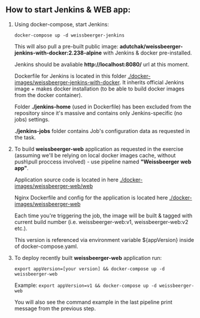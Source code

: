 ## How to start Jenkins & WEB app:
1. Using docker-compose, start Jenkins:

   ``
         docker-compose up -d weissbeerger-jenkins 
   ``

   This will also pull a pre-built public image: **adutchak/weissbeerger-jenkins-with-docker:2.238-alpine** with Jenkins & docker pre-installed.

   Jenkins should be avaliable **http://localhost:8080/** url at this moment.

   Dockerfile for Jenkins is located in this folder [./docker-images/weissbeerger-jenkins-with-docker](docker-images/weissbeerger-jenkins-with-docker).
   It inherits official Jenkins image + makes docker installation (to be able to build docker images from the docker container).

   Folder **./jenkins-home** (used in Dockerfile) has been excluded from the repository since it's massive and contains only Jenkins-specific (no jobs) settings.

   **./jenkins-jobs** folder contains Job's configuration data as requested in the task.

2. To build **weissbeerger-web** application as requested in the exercise (assuming we'll be relying on local docker images cache, without push\pull proccess involved) - use pipeline named **"Weissbeerger web app"**. 
   
   Application source code is located in here [./docker-images/weissbeerger-web/web](docker-images/weissbeerger-web/web)

   Nginx Dockerfile and config for the application is located here [./docker-images/weissbeerger-web](docker-images/weissbeerger-web)

   Each time you're triggering the job, the image will be built & tagged with current build number (i.e. weissbeerger-web:v1, weissbeerger-web:v2 etc.).

   This version is referenced via environment variable ${appVersion} inside of docker-compose.yaml.

3. To deploy recently built **weissbeerger-web** application run:

    ``
         export appVersion=[your version] && docker-compose up -d weissbeerger-web
    ``


    Example:
    ``
         export appVersion=v1 && docker-compose up -d weissbeerger-web
    ``

    You will also see the command example in the last pipeline print message from the previous step.
